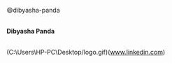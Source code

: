 :smile:dibyasha-panda


<br> **Dibyasha Panda**

<br> (C:\Users\HP-PC\Desktop/logo.gif)(www.linkedin.com)
